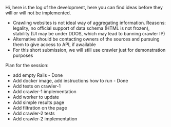 Hi, here is the log of the development, here you can find ideas before they will or will not be implemented.

 - Crawling websites is not ideal way of aggregating information. Reasons: legality, no official support of data schema (HTML is not frozen), stability (UI may be under DDOS, which may lead to banning crawler IP)
 - Alternative should be contacting owners of the sources and pursuing them to give access to API, if awailable
 - For this short submission, we will still use crawler just for demonstration purposes


Plan for the session:
 - add empty Rails - Done
 - Add docker image, add instructions how to run - Done
 - Add tests on crawler-1
 - Add crawler-1 implementation
 - Add worker to update
 - Add simple results page
 - Add filtration on the page
 - Add crawler-2 tests
 - Add crawler-2 implementation

